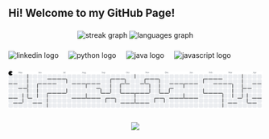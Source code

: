 <h2 align="left">Hi! Welcome to my GitHub Page!</h2>

###

<div align="center">
  <img src="https://streak-stats.demolab.com?user=johnL128&locale=en&mode=daily&theme=dracula&hide_border=false&border_radius=5" height="150" alt="streak graph"  />
  <img src="https://github-readme-stats.vercel.app/api/top-langs?username=johnL128&locale=en&hide_title=false&layout=compact&card_width=320&langs_count=5&theme=dracula&hide_border=false" height="200" alt="languages graph"  />
</div>

###

<div align="left">
  <img src="https://cdn.jsdelivr.net/gh/devicons/devicon/icons/linkedin/linkedin-original.svg" height="30" alt="linkedin logo"  />
  <img width="12" />
  <img src="https://cdn.jsdelivr.net/gh/devicons/devicon/icons/python/python-original.svg" height="30" alt="python logo"  />
  <img width="12" />
  <img src="https://cdn.jsdelivr.net/gh/devicons/devicon/icons/java/java-original.svg" height="30" alt="java logo"  />
  <img width="12" />
  <img src="https://cdn.jsdelivr.net/gh/devicons/devicon/icons/javascript/javascript-original.svg" height="30" alt="javascript logo"  />
</div>

###

<picture>
  <source media="(prefers-color-scheme: dark)" srcset="https://raw.githubusercontent.com/johnL128/johnL128/output/pacman-contribution-graph-dark.svg">
  <source media="(prefers-color-scheme: light)" srcset="https://raw.githubusercontent.com/johnL128/johnL128/output/pacman-contribution-graph.svg">
  <img alt="pacman contribution graph" src="https://raw.githubusercontent.com/johnL128/johnL128/output/pacman-contribution-graph.svg">
</picture>

###

<div align="center">
  <img height="200" src="https://media.giphy.com/media/eh1pNjbBB7tV8fwFlJ/giphy.gif?cid=ecf05e47yr3fv75ic45578an27zja7xczwbrcx003f9nfgog&ep=v1_gifs_search&rid=giphy.gif&ct=g"  />
</div>

###
